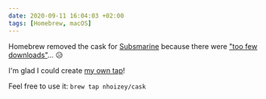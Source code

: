 ```yaml
---
date: 2020-09-11 16:04:03 +02:00
tags: [Homebrew, macOS]
---
```


Homebrew removed the cask for [Subsmarine](https://www.cocoawithchurros.com/subsmarine.php) because there were ["too few downloads"](https://github.com/Homebrew/homebrew-cask/commit/19ad2b9e10417f95ccab12ee8031e2bea96ec13e)… 😥

I'm glad I could create [my own tap](https://github.com/nhoizey/homebrew-cask)!

Feel free to use it: `brew tap nhoizey/cask`
